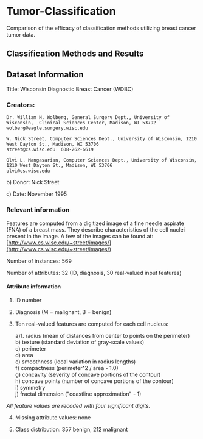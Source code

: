 # Tumor-Classification
Comparison of the efficacy of classification methods utilizing breast cancer tumor data.

## Classification Methods and Results


## Dataset Information
Title: Wisconsin Diagnostic Breast Cancer (WDBC)

### Creators: 

	Dr. William H. Wolberg, General Surgery Dept., University of 	Wisconsin,  Clinical Sciences Center, Madison, WI 53792
	wolberg@eagle.surgery.wisc.edu

	W. Nick Street, Computer Sciences Dept., University of Wisconsin, 1210 West Dayton St., Madison, WI 53706
	street@cs.wisc.edu  608-262-6619

	Olvi L. Mangasarian, Computer Sciences Dept., University of Wisconsin, 1210 West Dayton St., Madison, WI 53706
	olvi@cs.wisc.edu 

b) Donor: Nick Street

c) Date: November 1995

### Relevant information

Features are computed from a digitized image of a fine needle aspirate (FNA) of a breast mass.  They describe characteristics of the cell nuclei present in the image.
A few of the images can be found at: 	[http://www.cs.wisc.edu/~street/images/](http://www.cs.wisc.edu/~street/images/)

Number of instances: 569 

Number of attributes: 32 (ID, diagnosis, 30 real-valued input features)

#### Attribute information

1. ID number
2. Diagnosis (M = malignant, B = benign)
3. Ten real-valued features are computed for each cell nucleus:

   a)1. radius (mean of distances from center to points on the perimeter)  
   b) texture (standard deviation of gray-scale values)  
   c) perimeter  
   d) area  
   e) smoothness (local variation in radius lengths)  
   f) compactness (perimeter^2 / area - 1.0)  
   g) concavity (severity of concave portions of the contour)  
   h) concave points (number of concave portions of the contour)  
   i) symmetry   
   j) fractal dimension ("coastline approximation" - 1)  


*All feature values are recoded with four significant digits.*

4. Missing attribute values: none

5. Class distribution: 357 benign, 212 malignant
